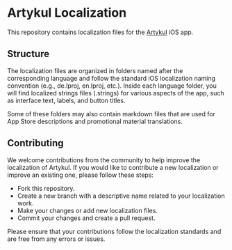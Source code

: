 # Artykul Localization 

This repository contains localization files for the [Artykul](https://artykul.org) iOS app.

## Structure

The localization files are organized in folders named after the corresponding language and follow the standard iOS localization naming convention (e.g., de.lproj, en.lproj, etc.). Inside each language folder, you will find localized strings files (.strings) for various aspects of the app, such as interface text, labels, and button titles.

Some of these folders may also contain markdown files that are used for App Store descriptions and promotional material translations.

## Contributing

We welcome contributions from the community to help improve the localization of Artykul. If you would like to contribute a new localization or improve an existing one, please follow these steps:

* Fork this repository.
* Create a new branch with a descriptive name related to your localization work.
* Make your changes or add new localization files.
* Commit your changes and create a pull request.


Please ensure that your contributions follow the localization standards and are free from any errors or issues.

